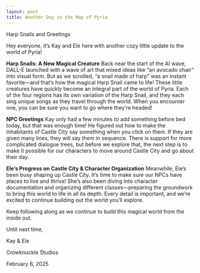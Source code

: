 ```yaml
---
layout: post
title: Another Day in the Map of Pyria
---
```


Harp Snails and Greetings

Hey everyone, it’s Kay and Ele here with another cozy little update to the world of Pyria!


**Harp Snails: A New Magical Creature**
Back near the start of the AI wave, DALL-E launched with a wave of art that mixed ideas like “an avocado chair” into visual form. But as we scrolled, “a snail made of harp” was an instant favorite—and that’s how the magical Harp Snail came to life! These little creatures have quickly become an integral part of the world of Pyria. Each of the four regions has its own variation of the Harp Snail, and they each sing unique songs as they travel through the world. When you encounter one, you can be sure you want to go where they’re headed!


**NPC Greetings**
Kay only had a few minutes to add something before bed today, but that was enough time! He figured out how to make the inhabitants of Castle City say something when you click on them. If they are given many lines, they will say them in sequence. There is support for more complicated dialogue trees, but before we explore that, the next step is to make it possible for our characters to move around Castle City and go about their day.


**Ele’s Progress on Castle City & Character Organization**
Meanwhile, Ele’s been busy shaping up Castle City. It’s time to make sure our NPCs have places to live and thrive! She’s also been diving into character documentation and organizing different classes—preparing the groundwork to bring this world to life in all its depth. Every detail is important, and we’re excited to continue building out the world you’ll explore.


Keep following along as we continue to build this magical world from the inside out.

Until next time,

Kay & Ele

Crowknuckle Studios

February 6, 2025
